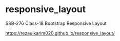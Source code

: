 # responsive_layout
SSB-276 Class-18 Bootstrap Responsive Layout


 https://rezaulkarim020.github.io/responsive_layout/

